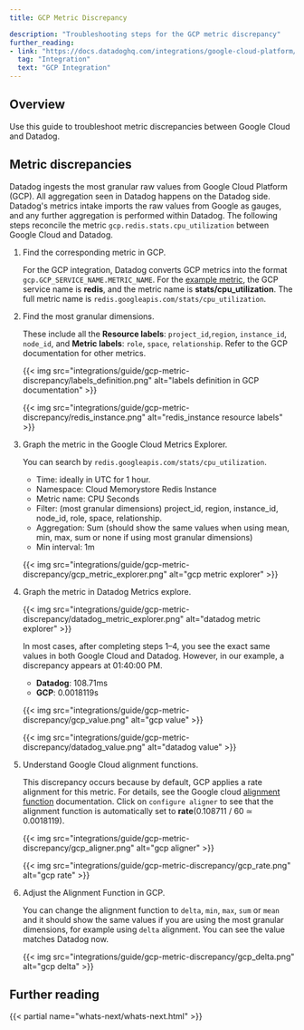 ```yaml
---
title: GCP Metric Discrepancy

description: "Troubleshooting steps for the GCP metric discrepancy"
further_reading:
- link: "https://docs.datadoghq.com/integrations/google-cloud-platform/"
  tag: "Integration"
  text: "GCP Integration"
---
```


## Overview

Use this guide to troubleshoot metric discrepancies between Google Cloud and Datadog.

## Metric discrepancies

Datadog ingests the most granular raw values from Google Cloud Platform (GCP). All aggregation seen in Datadog happens on the Datadog side. Datadog's metrics intake imports the raw values from Google as gauges, and any further aggregation is performed within Datadog. The following steps reconcile the metric `gcp.redis.stats.cpu_utilization` between Google Cloud and Datadog.

1. Find the corresponding metric in GCP.

   For the GCP integration, Datadog converts GCP metrics into the format `gcp.GCP_SERVICE_NAME.METRIC_NAME`. For the [example metric](https://cloud.google.com/monitoring/api/metrics_gcp_p_z#gcp-redis:~:text=of%20%5Bprimary%2C%20replica%5D.-,stats/cpu_utilization,-GA%20%E2%80%83(project)), the GCP service name is **redis**, and the metric name is **stats/cpu_utilization**. The full metric name is `redis.googleapis.com/stats/cpu_utilization`.

2. Find the most granular dimensions.

   These include all the **Resource labels**: `project_id`,`region`, `instance_id`, `node_id`, and **Metric labels**: `role`, `space`, `relationship`. Refer to the GCP documentation for other metrics.
   
   {{< img src="integrations/guide/gcp-metric-discrepancy/labels_definition.png" alt="labels definition in GCP documentation" >}}

   {{< img src="integrations/guide/gcp-metric-discrepancy/redis_instance.png" alt="redis_instance resource labels" >}}

3. Graph the metric in the Google Cloud Metrics Explorer.

   You can search by `redis.googleapis.com/stats/cpu_utilization`.
   - Time: ideally in UTC for 1 hour.
   - Namespace: Cloud Memorystore Redis Instance
   - Metric name: CPU Seconds 
   - Filter: (most granular dimensions) project_id, region, instance_id, node_id, role, space, relationship.
   - Aggregation: Sum (should show the same values when using mean, min, max, sum or none if using most granular dimensions)
   - Min interval: 1m

   {{< img src="integrations/guide/gcp-metric-discrepancy/gcp_metric_explorer.png" alt="gcp metric explorer" >}}

4. Graph the metric in Datadog Metrics explore. 

   {{< img src="integrations/guide/gcp-metric-discrepancy/datadog_metric_explorer.png" alt="datadog metric explorer" >}}

   In most cases, after completing steps 1–4, you see the exact same values in both Google Cloud and Datadog. However, in our example, a discrepancy appears at 01:40:00 PM.

   - **Datadog**: 108.71ms 
   - **GCP**: 0.0018119s

   {{< img src="integrations/guide/gcp-metric-discrepancy/gcp_value.png" alt="gcp value" >}}

   {{< img src="integrations/guide/gcp-metric-discrepancy/datadog_value.png" alt="datadog value" >}}


5. Understand Google Cloud alignment functions.

   This discrepancy occurs because by default, GCP applies a rate alignment for this metric. For details, see the Google cloud [alignment function](https://cloud.google.com/monitoring/api/v3/aggregation#alignment-intro) documentation. Click on `configure aligner` to see that the alignment function is automatically set to **rate**(0.108711 / 60 ≃ 0.0018119).

   {{< img src="integrations/guide/gcp-metric-discrepancy/gcp_aligner.png" alt="gcp aligner" >}}

   {{< img src="integrations/guide/gcp-metric-discrepancy/gcp_rate.png" alt="gcp rate" >}}

6. Adjust the Alignment Function in GCP.

   You can change the alignment function to `delta`, `min`, `max`, `sum` or `mean` and it should show the same values if you are using the most granular dimensions, for example using `delta` alignment. You can see the value matches Datadog now.

   {{< img src="integrations/guide/gcp-metric-discrepancy/gcp_delta.png" alt="gcp delta" >}}
   
## Further reading

{{< partial name="whats-next/whats-next.html" >}}